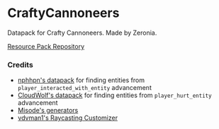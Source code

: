 # CraftyCannoneers
Datapack for Crafty Cannoneers. Made by Zeronia.

[Resource Pack Repository](https://github.com/ZeroniaServer/CraftyCannoneersPack)

### Credits
- [nphhpn's datapack](https://cdn.discordapp.com/attachments/157097006500806656/809831905087586314/uwu.zip) for finding entities from `player_interacted_with_entity` advancement
- [CloudWolf's datapack](https://www.youtube.com/watch?v=YZfCBBvOMN4) for finding entities from `player_hurt_entity` advancement
- [Misode's generators](https://misode.github.io/)
- [vdvman1's Raycasting Customizer](https://skylinerw.com/vdvman1/raycast/)